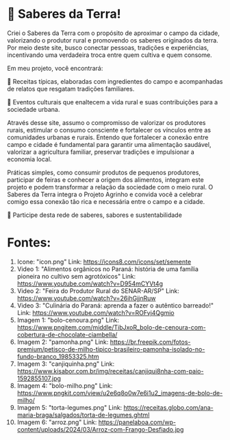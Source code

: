 # 🌱 Saberes da Terra!

Criei o  Saberes da Terra com o propósito de aproximar o campo da cidade, valorizando o produtor rural e promovendo os saberes originados da terra. Por meio deste site, busco conectar pessoas, tradições e experiências, incentivando uma verdadeira troca entre quem cultiva e quem consome.

Em meu projeto, você encontrará:

🍲 Receitas típicas, elaboradas com ingredientes do campo e acompanhadas de relatos que resgatam tradições familiares.

🌾 Eventos culturais que enaltecem a vida rural e suas contribuições para a sociedade urbana.

Através  desse site, assumo o compromisso de valorizar os produtores rurais, estimular o consumo consciente e fortalecer os vínculos entre as comunidades urbanas e rurais. Entendo que fortalecer a conexão entre campo e cidade é fundamental para garantir uma alimentação saudável, valorizar a agricultura familiar, preservar tradições e impulsionar a economia local.

Práticas simples, como consumir produtos de pequenos produtores, participar de feiras e conhecer a origem dos alimentos, integram este projeto e podem transformar a relação da sociedade com o meio rural. O Saberes da Terra integra o Projeto Agrinho e convida você a celebrar comigo essa conexão tão rica e necessária entre o campo e a cidade.

 🌻 Participe desta rede de saberes, sabores e sustentabilidade


# Fontes:

1. Icone: "icon.png" Link: https://icons8.com/icons/set/semente
2. Video 1: "Alimentos orgânicos no Paraná: história de uma família pioneira no cultivo sem agrotóxicos" Link: https://www.youtube.com/watch?v=D954mCYVt4g
3. Video 2: "Feira do Produtor Rural do SENAR-AR/SP" Link: https://www.youtube.com/watch?v=26ihGjjnRuw
4. Video 3: "Culinária do Paraná: aprenda a fazer o autêntico barreado!" Link: https://www.youtube.com/watch?v=ROFvj4Qgmio
5. Imagem 1: "bolo-cenoura.png" Link: https://www.pngitem.com/middle/TibJxoR_bolo-de-cenoura-com-cobertura-de-chocolate-ciambella/
6. Imagem 2: "pamonha.png" Link: https://br.freepik.com/fotos-premium/petisco-de-milho-tipico-brasileiro-pamonha-isolado-no-fundo-branco_19853325.htm
7. Imagem 3: "canjiquinha.png" Link: https://www.kisabor.com.br/img/receitas/canjiqui8nha-com-paio-1592855107.jpg
8. Imagem 4: "bolo-milho.png" Link: https://www.pngkit.com/view/u2e6q8o0w7e6i1u2_imagens-de-bolo-de-milho/
9. Imagem 5: "torta-legumes.png" Link: https://receitas.globo.com/ana-maria-braga/salgados/torta-de-legumes.ghtml
10. Imagem 6: "arroz.png" Link: https://panelaboa.com/wp-content/uploads/2024/03/Arroz-com-Frango-Desfiado.jpg
